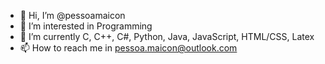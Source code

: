 - 👋 Hi, I’m @pessoamaicon
- 👀 I’m interested in Programming
- 🌱 I’m currently C, C++, C#, Python, Java, JavaScript, HTML/CSS, Latex
- 📫 How to reach me in pessoa.maicon@outlook.com

<!---
pessoamaicon/pessoamaicon is a ✨ special ✨ repository because its `README.md` (this file) appears on your GitHub profile.
You can click the Preview link to take a look at your changes.
--->
